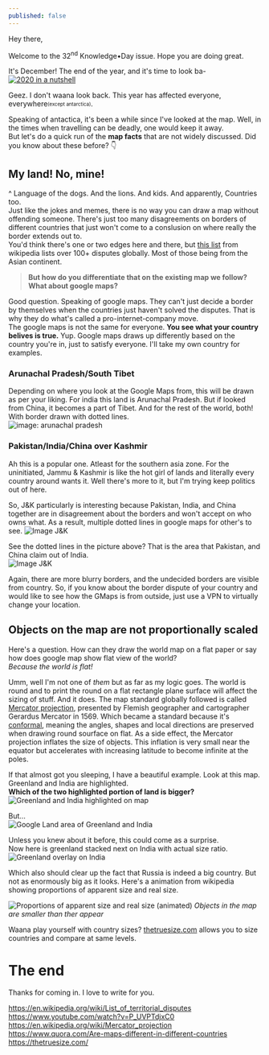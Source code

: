 ```yaml
---
published: false
---
```

Hey there,

Welcome to the 32<sup>nd</sup> Knowledge•Day issue. Hope you are doing great.  

It's December! The end of the year, and it's time to look ba-   
[![2020 in a nutshell]({{site.baseurl}}/assets/img/2020_nutshell.gif)](https://www.instagram.com/p/CIAdBbeCIdm/)

Geez. I don't waana look back. This year has affected everyone, everywhere<sub><sup>(except antarctica)</sup></sub>.  

Speaking of antactica, it's been a while since I've looked at the map. Well, in the times when travelling can be deadly, one would keep it away.  
But let's do a quick run of the **map facts** that are not widely discussed. Did you know about these before? 👇  
## My land! No, mine!
^ Language of the dogs. And the lions. And kids. And apparently, Countries too.  
Just like the jokes and memes, there is no way you can draw a map without offending someone. There's just too many disagreements on borders of different countries that just won't come to a conslusion on where really the border extends out to.    
You'd think there's one or two edges here and there, but [this list](https://en.wikipedia.org/wiki/List_of_territorial_disputes) from wikipedia lists over 100+ disputes globally. Most of those being from the Asian continent.  

> **But how do you differentiate that on the existing map we follow? What about google maps?**

Good question. Speaking of google maps. They can't just decide a border by themselves when the countries just haven't solved the disputes. That is why they do what's called a pro-internet-company move.  
The google maps is not the same for everyone. **You see what your country belives is true.** Yup. Google maps draws up differently based on the country you're in, just to satisfy everyone. I'll take my own country for examples.  

### Arunachal Pradesh/South Tibet
Depending on where you look at the Google Maps from, this will be drawn as per your liking. For india this land is Arunachal Pradesh. But if looked from China, it becomes a part of Tibet. And for the rest of the world, both! With border drawn with dotted lines.  
![image: arunachal pradesh]({{site.baseurl}}/assets/img/arunachalp_border.png)

### Pakistan/India/China over Kashmir
Ah this is a popular one. Atleast for the southern asia zone. For the uninitiated, Jammu & Kashmir is like the hot girl of lands and literally every country around wants it. Well there's more to it, but I'm trying keep politics out of here.   

So, J&K particularly is interesting because Pakistan, India, and China together are in disagreement about the borders and won't accept on who owns what. As a result, multiple dotted lines in google maps for other's to see. 
![Image J&K]({{site.baseurl}}/assets/img/jnk_standalone.png) 

See the dotted lines in the picture above? That is the area that Pakistan, and China claim out of India.    
![Image J&K]({{site.baseurl}}/assets/img/jnk_portion_separated.png)
  
Again, there are more blurry borders, and the undecided borders are visible from country. So, if you know about the border dispute of your country and would like to see how the GMaps is from outside, just use a VPN to virtually change your location.

## Objects on the map are not proportionally scaled
Here's a question. How can they draw the world map on a flat paper or say how does google map show flat view of the world?  
_Because the world is flat!_  

Umm, well I'm not one of _them_ but as far as my logic goes. The world is round and to print the round on a flat rectangle plane surface will affect the sizing of stuff. And it does. The map standard globally followed is called [Mercator projection](https://en.wikipedia.org/wiki/Mercator_projection), presented by Flemish geographer and cartographer Gerardus Mercator in 1569. Which became a standard because it's [conformal](https://en.wikipedia.org/wiki/Conformal_map_projection), meaning the angles, shapes and local directions are preserved when drawing round sourface on flat. As a side effect, the Mercator projection inflates the size of objects. This inflation is very small near the equator but accelerates with increasing latitude to become infinite at the poles.  

If that almost got you sleeping, I have a beautiful example. Look at this map. Greenland and India are highlighted.  
**Which of the two highlighted portion of land is bigger?**  
![Greenland and India highlighted on map]({{site.baseurl}}/assets/img/greenland_india_orig.png)
  
But...  
![Google Land area of Greenland and India]({{site.baseurl}}/assets/img/greenland_vs_india_area.jpeg)
  
Unless you knew about it before, this could come as a surprise.  
Now here is greenland stacked next on India with actual size ratio.  
![Greenland overlay on India]({{site.baseurl}}/assets/img/greenland_india_together.png)

Which also should clear up the fact that Russia is indeed a big country. But not as enormously big as it looks. Here's a animation from wikipedia showing proportions of apparent size and real size.

![Proportions of apparent size and real size (animated)](https://upload.wikimedia.org/wikipedia/commons/e/ee/Worlds_animate.gif)
_Objects in the map are smaller than ther appear_

Waana play yourself with country sizes? [thetruesize.com](https://thetruesize.com/) allows you to size countries and compare at same levels.

# The end
Thanks for coming in. I love to write for you.

https://en.wikipedia.org/wiki/List_of_territorial_disputes
https://www.youtube.com/watch?v=P_UVPTdjxC0
https://en.wikipedia.org/wiki/Mercator_projection
https://www.quora.com/Are-maps-different-in-different-countries
https://thetruesize.com/
